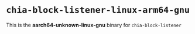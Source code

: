 # `chia-block-listener-linux-arm64-gnu`

This is the **aarch64-unknown-linux-gnu** binary for `chia-block-listener` 